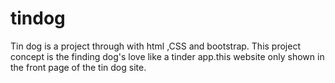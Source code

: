 # tindog
Tin dog is a project through with html ,CSS and bootstrap. This project concept is the finding dog's love like a tinder app.this website only shown in the front page of the tin dog site.
